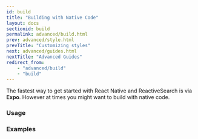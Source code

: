 ```yaml
---
id: build
title: "Building with Native Code"
layout: docs
sectionid: build
permalink: advanced/build.html
prev: advanced/style.html
prevTitle: "Customizing styles"
next: advanced/guides.html
nextTitle: "Advanced Guides"
redirect_from:
    - "advanced/build"
    - "build"
---
```


The fastest way to get started with React Native and ReactiveSearch is via **Expo**. However at times you might want to build with native code.

### Usage

### Examples